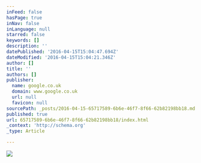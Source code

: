 ```yaml
---
inFeed: false
hasPage: true
inNav: false
inLanguage: null
starred: false
keywords: []
description: ''
datePublished: '2016-04-15T15:04:47.694Z'
dateModified: '2016-04-15T15:04:21.346Z'
author: []
title: ''
authors: []
publisher:
  name: google.co.uk
  domain: www.google.co.uk
  url: null
  favicon: null
sourcePath: _posts/2016-04-15-65717589-6b6e-46f7-8f66-62b82198bb18.md
published: true
url: 65717589-6b6e-46f7-8f66-62b82198bb18/index.html
_context: 'http://schema.org'
_type: Article

---
```

![](http://static.boredpanda.com/blog/wp-content/uploads/2015/02/pronounce-wrong-city-name-travel-thillophilia-abhisek-das-20.jpg)